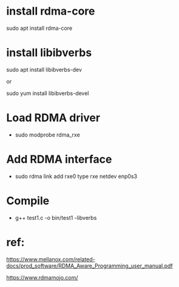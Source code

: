 # install rdma-core
sudo apt install rdma-core

# install libibverbs 
sudo apt install libibverbs-dev

or

sudo yum install libibverbs-devel

# Load RDMA driver
- sudo modprobe rdma_rxe

# Add RDMA interface
- sudo rdma link add rxe0 type rxe netdev enp0s3

# Compile
- g++ test1.c -o bin/test1  -libverbs




# ref:

https://www.mellanox.com/related-docs/prod_software/RDMA_Aware_Programming_user_manual.pdf


https://www.rdmamojo.com/


